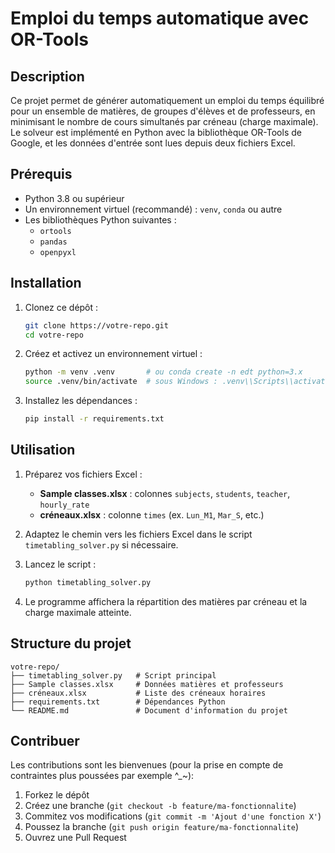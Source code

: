 # Emploi du temps automatique avec OR-Tools

## Description
Ce projet permet de générer automatiquement un emploi du temps équilibré pour un ensemble de matières, de groupes d'élèves et de professeurs, en minimisant le nombre de cours simultanés par créneau (charge maximale). Le solveur est implémenté en Python avec la bibliothèque OR-Tools de Google, et les données d'entrée sont lues depuis deux fichiers Excel.

## Prérequis
- Python 3.8 ou supérieur
- Un environnement virtuel (recommandé) : `venv`, `conda` ou autre
- Les bibliothèques Python suivantes :
  - `ortools`
  - `pandas`
  - `openpyxl`

## Installation
1. Clonez ce dépôt :
   ```bash
   git clone https://votre-repo.git
   cd votre-repo

2. Créez et activez un environnement virtuel :

   ```bash
   python -m venv .venv       # ou conda create -n edt python=3.x
   source .venv/bin/activate  # sous Windows : .venv\\Scripts\\activate
   ```
3. Installez les dépendances :

   ```bash
   pip install -r requirements.txt
   ```

## Utilisation

1. Préparez vos fichiers Excel :

   * **Sample classes.xlsx** : colonnes `subjects`, `students`, `teacher`, `hourly_rate`
   * **créneaux.xlsx** : colonne `times` (ex. `Lun_M1`, `Mar_S`, etc.)
2. Adaptez le chemin vers les fichiers Excel dans le script `timetabling_solver.py` si nécessaire.
3. Lancez le script :

   ```bash
   python timetabling_solver.py
   ```
4. Le programme affichera la répartition des matières par créneau et la charge maximale atteinte.

## Structure du projet

```text
votre-repo/
├── timetabling_solver.py   # Script principal
├── Sample classes.xlsx     # Données matières et professeurs
├── créneaux.xlsx           # Liste des créneaux horaires
├── requirements.txt        # Dépendances Python
└── README.md               # Document d'information du projet
```

## Contribuer

Les contributions sont les bienvenues (pour la prise en compte de contraintes plus poussées par exemple ^_~):

1. Forkez le dépôt
2. Créez une branche (`git checkout -b feature/ma-fonctionnalite`)
3. Commitez vos modifications (`git commit -m 'Ajout d'une fonction X'`)
4. Poussez la branche (`git push origin feature/ma-fonctionnalite`)
5. Ouvrez une Pull Request

```
```
